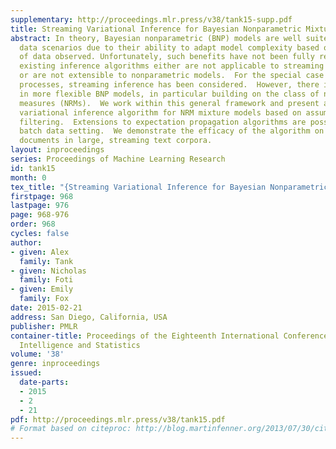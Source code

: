 ```yaml
---
supplementary: http://proceedings.mlr.press/v38/tank15-supp.pdf
title: Streaming Variational Inference for Bayesian Nonparametric Mixture Models
abstract: In theory, Bayesian nonparametric (BNP) models are well suited to streaming
  data scenarios due to their ability to adapt model complexity based on the amount
  of data observed. Unfortunately, such benefits have not been fully realized in practice;
  existing inference algorithms either are not applicable to streaming applications
  or are not extensible to nonparametric models.  For the special case of Dirichlet
  processes, streaming inference has been considered.  However, there is growing interest
  in more flexible BNP models, in particular building on the class of normalized random
  measures (NRMs).  We work within this general framework and present a streaming
  variational inference algorithm for NRM mixture models based on assumed density
  filtering.  Extensions to expectation propagation algorithms are possible in the
  batch data setting.  We demonstrate the efficacy of the algorithm on clustering
  documents in large, streaming text corpora.
layout: inproceedings
series: Proceedings of Machine Learning Research
id: tank15
month: 0
tex_title: "{Streaming Variational Inference for Bayesian Nonparametric Mixture Models}"
firstpage: 968
lastpage: 976
page: 968-976
order: 968
cycles: false
author:
- given: Alex
  family: Tank
- given: Nicholas
  family: Foti
- given: Emily
  family: Fox
date: 2015-02-21
address: San Diego, California, USA
publisher: PMLR
container-title: Proceedings of the Eighteenth International Conference on Artificial
  Intelligence and Statistics
volume: '38'
genre: inproceedings
issued:
  date-parts:
  - 2015
  - 2
  - 21
pdf: http://proceedings.mlr.press/v38/tank15.pdf
# Format based on citeproc: http://blog.martinfenner.org/2013/07/30/citeproc-yaml-for-bibliographies/
---
```

